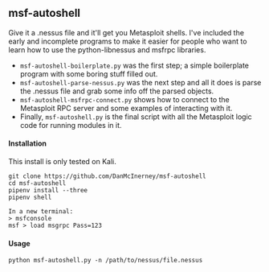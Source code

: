 msf-autoshell
------
Give it a .nessus file and it'll get you Metasploit shells. I've included the early and incomplete programs to make it easier for people who want to learn how to use the python-libnessus and msfrpc libraries. 
* `msf-autoshell-boilerplate.py` was the first step; a simple boilerplate program with some boring stuff filled out. 
* `msf-autoshell-parse-nessus.py` was the next step and all it does is parse the .nessus file and grab some info off the parsed objects. 
* `msf-autoshell-msfrpc-connect.py` shows how to connect to the Metasploit RPC server and some examples of interacting with it. 
* Finally, `msf-autoshell.py` is the final script with all the Metasploit logic code for running modules in it.

#### Installation
This install is only tested on Kali.

```
git clone https://github.com/DanMcInerney/msf-autoshell
cd msf-autoshell
pipenv install --three
pipenv shell

In a new terminal: 
> msfconsole
msf > load msgrpc Pass=123
```

#### Usage
```python msf-autoshell.py -n /path/to/nessus/file.nessus```
